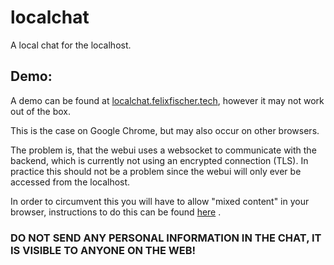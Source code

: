# localchat

A local chat for the localhost.

## Demo:

A demo can be found at [localchat.felixfischer.tech](https://localchat.felixfischer.tech), however it may not work out
of the box.

This is the case on Google Chrome, but may also occur on other browsers.

The problem is, that the webui uses a websocket to communicate with the backend, which is currently not using an
encrypted connection (TLS). In practice this should not be a problem since the webui will only ever be accessed from the
localhost.

In order to circumvent this you will have to allow "mixed content" in your browser, instructions to do this can be
found [here](https://experienceleague.adobe.com/docs/target/using/experiences/vec/troubleshoot-composer/mixed-content.html?lang=en)
.

### DO NOT SEND ANY PERSONAL INFORMATION IN THE CHAT, IT IS VISIBLE TO ANYONE ON THE WEB!
